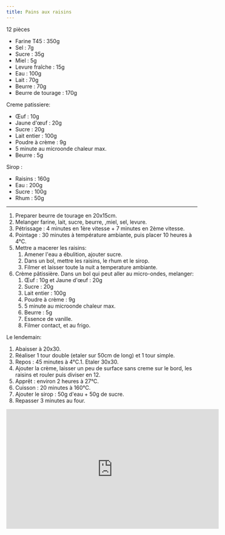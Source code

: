 ```yaml
---
title: Pains aux raisins
---
```


12 pièces

- Farine T45 : 350g
- Sel : 7g
- Sucre : 35g
- Miel : 5g
- Levure fraîche : 15g
- Eau : 100g
- Lait : 70g
- Beurre : 70g
- Beurre de tourage : 170g

Creme patissiere:

- Œuf : 10g
- Jaune d'œuf : 20g
- Sucre : 20g
- Lait entier : 100g
- Poudre à crème : 9g
- 5 minute au microonde chaleur max.
- Beurre : 5g

Sirop :

- Raisins : 160g
- Eau : 200g
- Sucre : 100g
- Rhum : 50g

---

1. Preparer beurre de tourage en 20x15cm.
1. Melanger farine, lait, sucre, beurre, ,miel, sel, levure.
1. Pétrissage : 4 minutes en 1ère vitesse + 7 minutes en 2ème vitesse.
1. Pointage : 30 minutes à température ambiante, puis placer 10 heures à 4°C.
1. Mettre a macerer les raisins:
   1. Amener l'eau a ébulition, ajouter sucre.
   1. Dans un bol, mettre les raisins, le rhum et le sirop.
   1. Filmer et laisser toute la nuit a temperature ambiante.
1. Crème pâtissière. Dans un bol qui peut aller au micro-ondes, melanger:
   1. Œuf : 10g et Jaune d'œuf : 20g
   1. Sucre : 20g
   1. Lait entier : 100g
   1. Poudre à crème : 9g
   1. 5 minute au microonde chaleur max.
   1. Beurre : 5g
   1. Essence de vanille.
   1. Filmer contact, et au frigo.

Le lendemain:

1. Abaisser à 20x30.
1. Réaliser 1 tour double (etaler sur 50cm de long) et 1 tour simple.
1. Repos : 45 minutes à 4°C.1. Etaler 30x30.
1. Ajouter la crème, laisser un peu de surface sans creme sur le bord, les raisins et rouler puis diviser en 12.
1. Apprêt : environ 2 heures à 27°C.
1. Cuisson : 20 minutes à 160°C.
1. Ajouter le sirop : 50g d'eau + 50g de sucre.
1. Repasser 3 minutes au four.


<div class="youtube-video-container">
<iframe width="560" height="315" src="https://www.youtube.com/embed/937Uzzgof0E?si=4V_PU_lzRsrRa_XZ" title="YouTube video player" frameborder="0" allow="accelerometer; autoplay; clipboard-write; encrypted-media; gyroscope; picture-in-picture; web-share" referrerpolicy="strict-origin-when-cross-origin" allowFullScreen></iframe>
</div>

